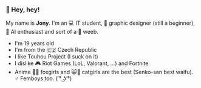 ### 👋 Hey, hey!

My name is **Jony**. I'm an 💻 IT student, 🎨 graphic designer (still a beginner), 🤖 AI enthusiast and sort of a 🗾 weeb.

- I'm 19 years old
- I'm from the 🇨🇿 Czech Republic
- I like Touhou Project (I suck on it)
- I dislike 🎮 Riot Games (LoL, Valorant, ...) and Fortnite
- Anime 🦊👧 foxgirls and 😺👧 catgirls are the best (Senko-san best waifu). ♂ Femboys too. ( ͡° ͜ʖ ͡°)




<!--
### 👋 Hey, hey!

My name is **Jony**. I'm an 💻 IT student, 🎨 graphic designer (still a beginner), 🤖 AI enthusiast and sort of a 🗾 weeb.

- I'm 19 years old
- I'm from the 🇨🇿 Czech Republic
- I like Touhou Project (I suck on it)
- I dislike 🎮 Riot Games (LoL, Valorant, ...) and Fortnite
- I use 🐧 Arch on my 💻 Lenovo ThinkPad T480 (btw)
- Anime 🦊👧 foxgirls and 😺👧 catgirls are the best (Senko-san best waifu). ♂ Femboys too. ( ͡° ͜ʖ ͡°)


**LilJonyX/LilJonyX** is a ✨ _special_ ✨ repository because its `README.md` (this file) appears on your GitHub profile.

Here are some ideas to get you started:

- 🔭 I’m currently working on ...
- 🌱 I’m currently learning ...
- 👯 I’m looking to collaborate on ...
- 🤔 I’m looking for help with ...
- 💬 Ask me about ...
- 📫 How to reach me: ...
- 😄 Pronouns: ...
- ⚡ Fun fact: ...
-->
